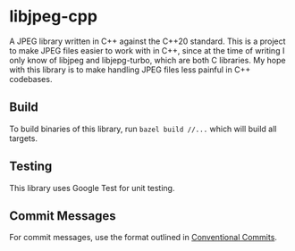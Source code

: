 # libjpeg-cpp

A JPEG library written in C++ against the C++20 standard. This is a project to make JPEG files easier to work with in C++, since at the time of writing I only know of libjpeg and libjepg-turbo, which are both C libraries. My hope with this library is to make handling JPEG files less painful in C++ codebases.

## Build

To build binaries of this library, run `bazel build //...` which will build all targets.

## Testing

This library uses Google Test for unit testing.

## Commit Messages

For commit messages, use the format outlined in [Conventional Commits](https://www.conventionalcommits.org/en/v1.0.0/).

